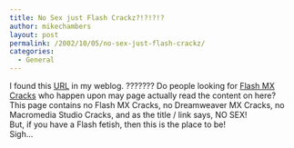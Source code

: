 ```yaml
---
title: No Sex just Flash Crackz?!?!?!?
author: mikechambers
layout: post
permalink: /2002/10/05/no-sex-just-flash-crackz/
categories:
  - General
---
```



I found this [URL][1] in my weblog. ??????? Do people looking for [Flash MX Cracks][1] who happen upon may page actually read the content on here?  
This page contains no Flash MX Cracks, no Dreamweaver MX Cracks, no Macromedia Studio Cracks, and as the title / link says, NO SEX!  
But, if you have a Flash fetish, then this is the place to be!  
Sigh...

 [1]: http://www.geocities.com/flashcrackz/